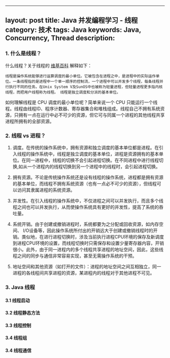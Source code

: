 
---
layout: post
title: Java 并发编程学习 - 线程
category: 技术
tags: Java
keywords: Java, Concurrency, Thread
description: 
---

### 1. 什么是线程？
什么线程？关于线程的 [维基百科](https://www.google.com/url?sa=t&rct=j&q=&esrc=s&source=web&cd=2&cad=rja&uact=8&ved=0ahUKEwiru_Dn1-PLAhXjfHIKHTTtDlAQFggkMAE&url=https%3A%2F%2Fzh.wikipedia.org%2Fzh%2F%25E7%25BA%25BF%25E7%25A8%258B&usg=AFQjCNGkqeFdYVYwmBQgsunfkJPT1eIm_A&sig2=uQBRmsAwfXWpK-lsOCYGaw) 解释如下：  


```线程是操作系统能够进行运算调度的最小单位。它被包含在进程之中，是进程中的实际运作单位。一条线程指的是进程中一个单一顺序的控制流，一个进程中可以并发多个线程，每条线程并行执行不同的任务。在Unix System V及SunOS中也被称为轻量进程，但轻量进程更多指内核线程，而把用户线程称为线程。 线程是独立调度和分派的基本单位。```

如何理解线程是 CPU 调度的最小单位呢？简单来说一个 CPU 只能运行一个线程。线程由线程ID、程序计数器、寄存器集合和堆栈组成。线程自己不拥有系统资源，只拥有一点在运行中必不可少的资源，但它可与同属一个进程的其他线程共享进程所拥有的全部资源。


### 2. 线程 vs 进程？

1) 调度。在传统的操作系统中，拥有资源和独立调度的基本单位都是进程。在引入线程的操作系统中，线程是独立调度的基本单位，进程是资源拥有的基本单位。在同一进程中，线程的切换不会引起进程切换。在不同进程中进行线程切换,如从一个进程内的线程切换到另一个进程中的线程时，会引起进程切换。

2) 拥有资源。不论是传统操作系统还是设有线程的操作系统，进程都是拥有资源的基本单位，而线程不拥有系统资源（也有一点必不可少的资源），但线程可以访问其隶属进程的系统资源。

3) 并发性。在引入线程的操作系统中，不仅进程之间可以并发执行，而且多个线程之间也可以并发执行，从而使操作系统具有更好的并发性，提高了系统的吞吐量。

4) 系统开销。由于创建或撤销进程时，系统都要为之分配或回收资源，如内存空间、 I/O设备等，因此操作系统所付出的开销远大于创建或撤销线程时的开销。类似地，在进行进程切换时，涉及当前执行进程CPU环境的保存及新调度到进程CPU环境的设置，而线程切换时只需保存和设置少量寄存器内容，开销很小。此外，由于同一进程内的多个线程共享进程的地址空间，因此，这些线程之间的同步与通信非常容易实现，甚至无需操作系统的干预。

5) 地址空间和其他资源（如打开的文件）：进程的地址空间之间互相独立，同一进程的各线程间共享进程的资源，某进程内的线程对于其他进程不可见。


### 3. Java 线程
#### 3.1 线程启动
#### 3.2 线程静态方法
#### 3.3 线程控制
#### 3.4 线程组
#### 3.4 线程通信


